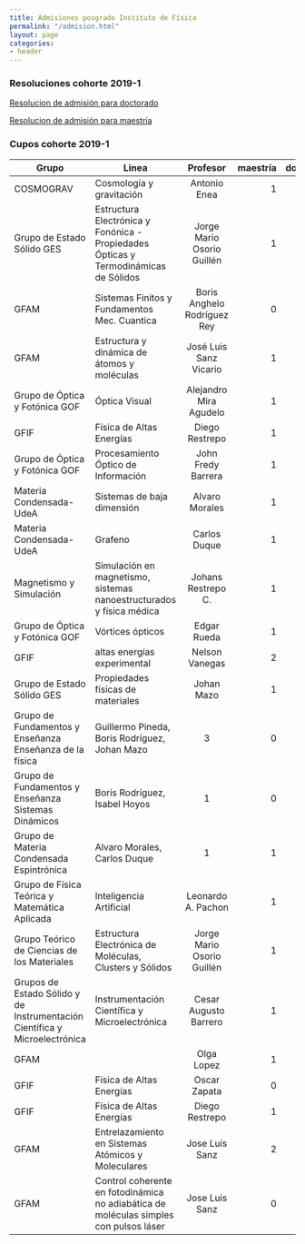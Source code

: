 ```yaml
---
title: Admisiones posgrado Instituto de Física
permalink: "/admision.html"
layout: page
categories:
- header
---
```


### Resoluciones cohorte 2019-1

[Resolucion de admisión para doctorado](https://drive.google.com/file/d/1uqDLLqpDzvtAX_FyafS4AmdLOvIq6_hz/view)

[Resolucion de admisión para maestría](https://drive.google.com/file/d/1LiiXHaf9ttc2QY0PCC4i_m7-f-ojybZ6/view)

### Cupos cohorte 2019-1

| Grupo | Linea         | Profesor           | maestría  | doctorado |
| ----------- |------------- |:-------------:| -----:|------:|
| COSMOGRAV      | Cosmología y gravitación | Antonio Enea |  1     |     2    |
|Grupo de Estado Sólido GES|    Estructura Electrónica y Fonónica - Propiedades Ópticas y Termodinámicas de Sólidos|    Jorge Mario Osorio Guillén| 1   |1|
|GFAM   |Sistemas Finitos y Fundamentos Mec. Cuantica   |Boris Anghelo Rodríguez Rey|   0|  1|
GFAM | Estructura y dinámica de átomos y moléculas | José Luis Sanz Vicario | 1 | 1 |
Grupo de Óptica y Fotónica GOF | Óptica Visual | Alejandro Mira Agudelo | 1 | 0 |
| GFIF | Física de Altas Energías | Diego Restrepo | 1 | 1 |
| Grupo de Óptica y Fotónica GOF | Procesamiento Óptico de Información | John Fredy Barrera | 1 | 1 |
| Materia Condensada-UdeA | Sistemas de baja dimensión | Alvaro Morales | 1 | 1 |
| Materia Condensada-UdeA | Grafeno | Carlos Duque | 1 | 1 |
| Magnetismo y Simulación | Simulación en magnetismo, sistemas nanoestructurados y física médica | Johans Restrepo C. | 1 | 1 |
| Grupo de Óptica y Fotónica GOF | Vórtices ópticos | Edgar Rueda | 1 | 0 |
| GFIF | altas energías experimental| Nelson Vanegas | 2 | 1 |
| Grupo de Estado Sólido GES | Propiedades físicas de materiales | Johan Mazo | 1 | 1 |
| Grupo de Fundamentos y Enseñanza Enseñanza de la física | Guillermo Pineda, Boris Rodríguez, Johan Mazo | 3 | 0 |
| Grupo de Fundamentos y Enseñanza Sistemas Dinámicos | Boris Rodríguez, Isabel Hoyos | 1 | 0 |
| Grupo de Materia Condensada Espintrónica | Alvaro Morales, Carlos Duque | 1 | 1 |
| Grupo de Física Teórica y Matemática Aplicada | Inteligencia Artificial | Leonardo A. Pachon | 1 | 1 |
| Grupo Teórico de Ciencias de los Materiales | Estructura Electrónica de Moléculas, Clusters y Sólidos | Jorge Mario Osorio Guillén | 1 | 0 |
| Grupos de Estado Sólido y de Instrumentación Científica y Microelectrónica | Instrumentación Científica y Microelectrónica | Cesar Augusto Barrero | 1 | 1 |
| GFAM | |Olga Lopez | 1 | 1 |
| GFIF | Física de Altas Energías | Oscar Zapata | 0 | 1 |
| GFIF | Física de Altas Energías | Diego Restrepo | 1 | 1 |
| GFAM | Entrelazamiento en Sistemas Atómicos y Moleculares | Jose Luis Sanz | 2 | 0 |
| GFAM | Control coherente en fotodinámica no adiabática de moléculas simples con pulsos láser | Jose Luis Sanz | 0 | 1 |

